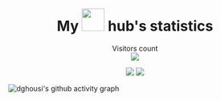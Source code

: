 <h1 align="center">
  My <img src="https://media.giphy.com/media/kH6CqYiquZawmU1HI6/giphy.gif" width="45"> hub's statistics
</h1>

<p align="center" background-color="red"> 
  Visitors count<br>
  <img src="https://profile-counter.glitch.me/dghousi/count.svg" />
</p>

<p align="center">
    <img src="https://streak-stats.demolab.com/?user=dghousi&theme=monokai-metallian&hide_border=false">
    <img src="https://github-readme-stats.vercel.app/api?username=dghousi&show_icons=true&theme=onedark&bg_color=1F222E">
</p>

![dghousi's github activity graph](https://github-readme-activity-graph.cyclic.app/graph?username=dghousi&bg_color=1F222E&color=F8D866&line=F85D7F&point=FFFFFF&hide_border=true)

